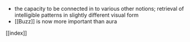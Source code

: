 - the capacity to be connected in to various other notions; retrieval of intelligible patterns in slightly different visual form 
- [[Buzz]] is now more important than aura 

[[index]]